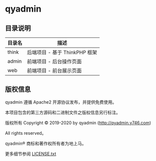 # qyadmin

## 目录说明

| 目录名 | 描述                          |
| ------ | ----------------------------- |
| think  | 后端项目 - 基于 ThinkPHP 框架 |
| admin  | 前端项目 - 后台操作页面       |
| web    | 前端项目 - 前台展示页面       |

## 版权信息

qyadmin 遵循 Apache2 开源协议发布，并提供免费使用。

本项目包含的第三方源码和二进制文件之版权信息另行标注。

版权所有 Copyright © 2019-2020 by qyadmin (http://qyadmin.y746.com)

All rights reserved。

qyadmin® 商标和著作权所有者为地上马。

更多细节参阅 [LICENSE.txt](LICENSE.txt)
